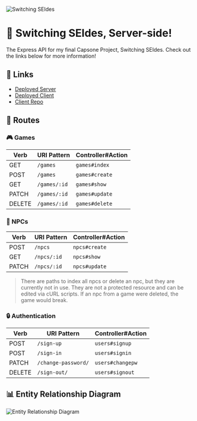 ![Switching SEIdes](https://i.imgur.com/vljwNkr.png)

# 📡 Switching SEIdes, Server-side!

The Express API for my final Capsone Project, Switching SEIdes. Check out the links below for more information!

## 🔗 Links

- [Deployed Server](https://seides-server.herokuapp.com/)
- [Deployed Client](https://amaliaroye.github.io/seides-client/)
- [Client Repo](https://github.com/amaliaroye/seides-client)

## 🚀 Routes

### 🎮 Games

| Verb   | URI Pattern  | Controller#Action |
| ------ | ------------ | ----------------- |
| GET    | `/games`     | `games#index`     |
| POST   | `/games`     | `games#create`    |
| GET    | `/games/:id` | `games#show`      |
| PATCH  | `/games/:id` | `games#update`    |
| DELETE | `/games/:id` | `games#delete`    |

### 👤 NPCs

| Verb  | URI Pattern | Controller#Action |
| ----- | ----------- | ----------------- |
| POST  | `/npcs`     | `npcs#create`     |
| GET   | `/npcs/:id` | `npcs#show`       |
| PATCH | `/npcs/:id` | `npcs#update`     |

> There are paths to index all npcs or delete an npc, but they are currently not in use. They are not a protected resource and can be edited via cURL scripts. If an npc from a game were deleted, the game would break.

### 🔒 Authentication

| Verb   | URI Pattern         | Controller#Action |
| ------ | ------------------- | ----------------- |
| POST   | `/sign-up`          | `users#signup`    |
| POST   | `/sign-in`          | `users#signin`    |
| PATCH  | `/change-password/` | `users#changepw`  |
| DELETE | `/sign-out/`        | `users#signout`   |

## 📊 Entity Relationship Diagram

![Entity Relationship Diagram](https://i.imgur.com/sfQIKYH.png)
